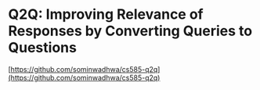 # Q2Q: Improving Relevance of Responses by Converting Queries to Questions

[https://github.com/sominwadhwa/cs585-q2q](https://github.com/sominwadhwa/cs585-q2q)